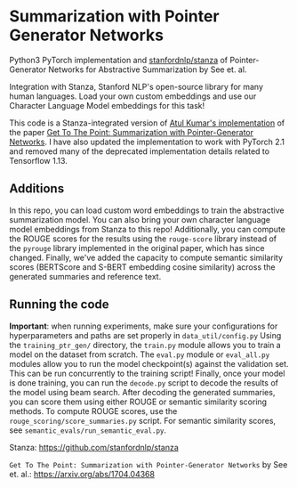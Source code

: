 # Summarization with Pointer Generator Networks
Python3 PyTorch implementation and [stanfordnlp/stanza]([https://github.com/stanfordnlp/stanza]) of Pointer-Generator Networks for Abstractive Summarization by See et. al.

Integration with Stanza, Stanford NLP's open-source library for many human languages. Load your own custom embeddings and use our Character Language Model embeddings for this task! 

This code is a Stanza-integrated version of [Atul Kumar's implementation]([url](https://github.com/atulkum/pointer_summarizer)) of the paper [Get To The Point: Summarization with Pointer-Generator Networks]([url](https://arxiv.org/abs/1704.04368)). I have also updated the implementation to work with PyTorch 2.1 and removed many of the deprecated implementation details related to Tensorflow 1.13. 

## Additions ##
In this repo, you can load custom word embeddings to train the abstractive summarization model. You can also bring your own character language model embeddings from Stanza to this repo!
Additionally, you can compute the ROUGE scores for the results using the `rouge-score` library instead of the `pyrouge` library implemented in the original paper, which has since changed.
Finally, we've added the capacity to compute semantic similarity scores (BERTScore and S-BERT embedding cosine similarity) across the generated summaries and reference text.

## Running the code
**Important**: when running experiments, make sure your configurations for hyperparameters and paths are set properly in `data_util/config.py`
Using the `training_ptr_gen/` directory, the `train.py` module allows you to train a model on the dataset from scratch. 
The `eval.py` module or `eval_all.py` modules allow you to run the model checkpoint(s) against the validation set. This can be run concurrently to the training script!
Finally, once your model is done training, you can run the `decode.py` script to decode the results of the model using beam search. After decoding the generated summaries, you can score them using either ROUGE or semantic similarity scoring methods. To compute ROUGE scores, use the `rouge_scoring/score_summaries.py` script. For semantic similarity scores, see `semantic_evals/run_semantic_eval.py`.

Stanza: https://github.com/stanfordnlp/stanza

`Get To The Point: Summarization with Pointer-Generator Networks` by See et. al.: https://arxiv.org/abs/1704.04368
